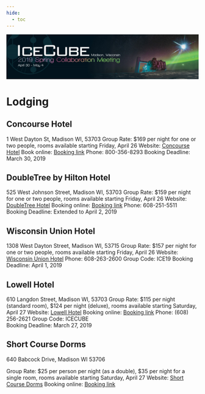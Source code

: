 ```yaml
---
hide:
  - toc
---
```


![2019 Spring Collaboration Meeting](CollabSpring2019_banner1.jpg)


# Lodging

## Concourse Hotel
1 West Dayton St, Madison WI, 53703
Group Rate: $169 per night for one or two people, rooms available starting Friday, April 26
Website: [Concourse Hotel](https://www.concoursehotel.com/)
Book online: [Booking link](https://reservations.travelclick.com/6388?groupID=2455831)
Phone: 800-356-8293
Booking Deadline: March 30, 2019
 
## DoubleTree by Hilton Hotel
525 West Johnson Street, Madison WI, 53703
Group Rate: $159 per night for one or two people, rooms available starting Friday, April 26
Website: [DoubleTree Hotel](http://doubletree3.hilton.com/en/hotels/wisconsin/doubletree-by-hilton-hotel-madison-MSNDTDT/index.html)
Booking online: [Booking link](https://doubletree.hilton.com/en/dt/groups/personalized/M/MSNDTDT-ICC-20190426/index.jhtml?WT.mc_id=POG)
Phone: 608-251-5511
Booking Deadline: Extended to April 2, 2019
 
## Wisconsin Union Hotel
1308 West Dayton Street, Madison WI, 53715
Group Rate: $157 per night for one or two people, rooms available starting Friday, April 26
Website: [Wisconsin Union Hotel](https://union.wisc.edu/visit/stay-at-the-union)
Phone: 608-263-2600
Group Code: ICE19
Booking Deadline: April 1, 2019
 
## Lowell Hotel
610 Langdon Street, Madison WI, 53703
Group Rate: $115 per night (standard room), $124 per night (deluxe), rooms available starting Saturday, April 27
Website: [Lowell Hotel](https://pyle.wisc.edu/hotel-accommodations/)
Booking online: [Booking link](http://bit.ly/icecube2019)
Phone: (608) 256-2621
Group Code: ICECUBE        
Booking Deadline: March 27, 2019
 
## Short Course Dorms
640 Babcock Drive, Madison WI 53706
   
Group Rate: $25 per person per night (as a double), $35 per night for a single room, rooms available starting Saturday, April 27
Website: [Short Course Dorms](https://fisc.cals.wisc.edu/housing/)
Booking online: [Booking link](https://dorms.cals.wisc.edu/scdorms/group/i/PI83HU37)
